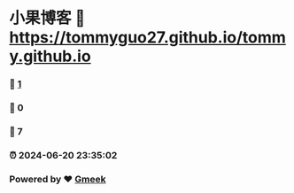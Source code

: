 # 小果博客 :link: https://tommyguo27.github.io/tommy.github.io 
### :page_facing_up: [1](https://tommyguo27.github.io/tommy.github.io/tag.html) 
### :speech_balloon: 0 
### :hibiscus: 7 
### :alarm_clock: 2024-06-20 23:35:02 
### Powered by :heart: [Gmeek](https://github.com/Meekdai/Gmeek)
